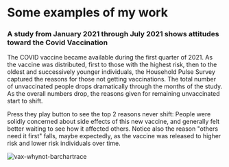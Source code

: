 # Some examples of my work
### A study from January 2021 through July 2021 shows attitudes toward the Covid Vaccination
The COVID vaccine became available during the first quarter of 2021.  As the vaccine was distributed, first to those with the highest risk, then to the oldest and successively younger individuals, the Household Pulse Survey captured the reasons for those not getting vaccinations.  The total number of unvaccinated people drops dramatically through the months of the study.  As the overall numbers drop, the reasons given for remaining unvaccinated start to shift.  

Press they play button to see the top 2 reasons never shift:  People were solidly concerned about side effects of this new vaccine, and generally felt better waiting to see how it affected others.  Notice also the reason "others need it first" falls, maybe expectedly, as the vaccine was released to higher risk and lower risk individuals over time.

![vax-whynot-barchartrace](https://github.com/anita-uva/anita-uva.github.io/assets/77550558/87df789c-276b-4601-8260-24919b80da58)


<!-- https://github.com/anita-uva/anita-uva/assets/77550558/71bd8fda-fa23-4952-9d2d-20bd8eb5d458.mp4 
![vax-whynot-barchartrace](https://github.com/anita-uva/anita-uva.github.io/assets/77550558/085b710a-2f6e-4e29-996e-073695618998)


<img src="https://github.com/anita-uva/anita-uva.github.io/assets/77550558/87df789c-276b-4601-8260-24919b80da58" width="600" height="400" />
-->



<!--
**anita-uva/anita-uva** is a ✨ _special_ ✨ repository because its `README.md` (this file) appears on your GitHub profile.
-->
